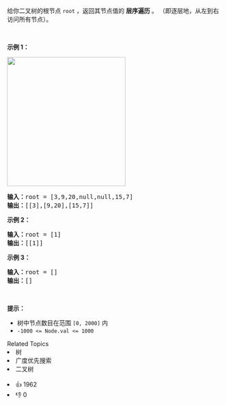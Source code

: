 <p>给你二叉树的根节点 <code>root</code> ，返回其节点值的 <strong>层序遍历</strong> 。 （即逐层地，从左到右访问所有节点）。</p>

<p>&nbsp;</p>

<p><strong>示例 1：</strong></p> 
<img alt="" src="https://assets.leetcode.com/uploads/2021/02/19/tree1.jpg" style="width: 277px; height: 302px;" /> 
<pre>
<strong>输入：</strong>root = [3,9,20,null,null,15,7]
<strong>输出：</strong>[[3],[9,20],[15,7]]
</pre>

<p><strong>示例 2：</strong></p>

<pre>
<strong>输入：</strong>root = [1]
<strong>输出：</strong>[[1]]
</pre>

<p><strong>示例 3：</strong></p>

<pre>
<strong>输入：</strong>root = []
<strong>输出：</strong>[]
</pre>

<p>&nbsp;</p>

<p><strong>提示：</strong></p>

<ul> 
 <li>树中节点数目在范围 <code>[0, 2000]</code> 内</li> 
 <li><code>-1000 &lt;= Node.val &lt;= 1000</code></li> 
</ul>

<div><div>Related Topics</div><div><li>树</li><li>广度优先搜索</li><li>二叉树</li></div></div><br><div><li>👍 1962</li><li>👎 0</li></div>